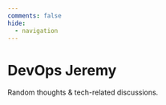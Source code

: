 ```yaml
---
comments: false
hide:
  - navigation
---
```

# DevOps Jeremy

Random thoughts & tech-related discussions.
